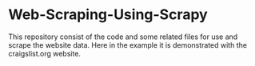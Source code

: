 # Web-Scraping-Using-Scrapy
This repository consist of the code and some related files for use and scrape the website data. Here in the example it is demonstrated with the craigslist.org website.
